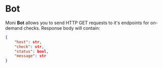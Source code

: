 # Bot
Moni **Bot** allows you to send HTTP GET requests to it's endpoints for on-demand checks. Response body will contain:

~~~~ JSON
{
    "host": str,
    "check": str,
    "status": bool,
    "message": str
}
~~~~

